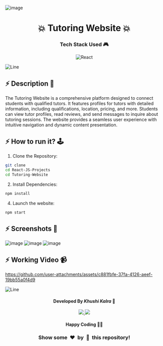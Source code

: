 ![image](https://github.com/user-attachments/assets/da0a3ef6-0610-4002-a285-3c92eca31886)<h1 align='center'><b>💥 Tutoring Website 💥</b></h1>

<!-- -------------------------------------------------------------------------------------------------------------- -->

<h3 align='center'>Tech Stack Used 🎮</h3>
<!-- enlist all the technologies used to create this project from them (Remove comment using 'ctrl+z' or 'command+z') -->

<div align='center'>

  <!-- ![HTML5](https://img.shields.io/badge/html5-%23E34F26.svg?style=for-the-badge&logo=html5&logoColor=white) -->
  <!-- ![CSS3](https://img.shields.io/badge/css3-%231572B6.svg?style=for-the-badge&logo=css3&logoColor=white) -->
  <!-- ![Bootstrap](https://img.shields.io/badge/bootstrap-%238511FA.svg?style=for-the-badge&logo=bootstrap&logoColor=white) -->
  <!-- ![JavaScript](https://img.shields.io/badge/javascript-%23323330.svg?style=for-the-badge&logo=javascript&logoColor=%23F7DF1E) -->
  <!-- ![jQuery](https://img.shields.io/badge/jquery-%230769AD.svg?style=for-the-badge&logo=jquery&logoColor=white) -->
  ![React](https://img.shields.io/badge/react-%2320232a.svg?style=for-the-badge&logo=react&logoColor=%2361DAFB) 
  <!-- ![Redux](https://img.shields.io/badge/redux-%23593d88.svg?style=for-the-badge&logo=redux&logoColor=white) -->
  <!-- ![TailwindCSS](https://img.shields.io/badge/tailwindcss-%2338B2AC.svg?style=for-the-badge&logo=tailwind-css&logoColor=white) -->
  <!-- ![Web3.js](https://img.shields.io/badge/web3.js-F16822?style=for-the-badge&logo=web3.js&logoColor=white) -->
  <!-- ![Express.js](https://img.shields.io/badge/express.js-%23404d59.svg?style=for-the-badge&logo=express&logoColor=%2361DAFB) -->
  <!-- ![Angular.js](https://img.shields.io/badge/angular.js-%23E23237.svg?style=for-the-badge&logo=angularjs&logoColor=white) -->
  <!-- ![Next JS](https://img.shields.io/badge/Next-black?style=for-the-badge&logo=next.js&logoColor=white) -->
  <!-- ![NodeJS](https://img.shields.io/badge/node.js-6DA55F?style=for-the-badge&logo=node.js&logoColor=white) -->
  <!-- ![Vue.js](https://img.shields.io/badge/vuejs-%2335495e.svg?style=for-the-badge&logo=vuedotjs&logoColor=%234FC08D) -->
  <!-- ![MongoDB](https://img.shields.io/badge/MongoDB-%234ea94b.svg?style=for-the-badge&logo=mongodb&logoColor=white) -->
</div>


![Line](https://github.com/Avdhesh-Varshney/WebMasterLog/assets/114330097/4b78510f-a941-45f8-a9d5-80ed0705e847)

<!-- -------------------------------------------------------------------------------------------------------------- -->

## :zap: Description 📃

<div>
 <p>The Tutoring Website is a comprehensive platform designed to connect students with qualified tutors. It features profiles for tutors with detailed information, including qualifications, location, pricing, and more. Students can view tutor profiles, read reviews, and send messages to inquire about tutoring sessions. The website provides a seamless user experience with intuitive navigation and dynamic content presentation.</p>
</div>


<!-- -------------------------------------------------------------------------------------------------------------- -->

## :zap: How to run it? 🕹️

<!-- Add steps how to run this project -->
1. Clone the Repository:

```bash
git clone 
cd React-JS-Projects
cd Tutoring-Website
```

2. Install Dependencies:
```bash
npm install
```

4. Launch the website:
```bash
npm start
```


<!-- -------------------------------------------------------------------------------------------------------------- -->

## :zap: Screenshots 📸
<!-- add the screenshot of the project (Mandatory) -->
![image](https://github.com/user-attachments/assets/65d0e69b-ec7e-4e71-8a69-9a3dd437e990)
![image](https://github.com/user-attachments/assets/5ea52456-d019-4520-9391-115aa339f86f)
![image](https://github.com/user-attachments/assets/b2435884-ab87-49d7-a660-b0663e058b98)


## :zap: Working Video 📹
<!-- directly add the link of video (If, possible) -->
https://github.com/user-attachments/assets/c881fbfe-37fa-4126-aeef-19bb55a0f4d9



![Line](https://github.com/Avdhesh-Varshney/WebMasterLog/assets/114330097/4b78510f-a941-45f8-a9d5-80ed0705e847)

<!-- -------------------------------------------------------------------------------------------------------------- -->

<h4 align='center'>Developed By <b><i>Khushi Kalra</i></b> 👦</h4>
<p align='center'>
  <a href='https://www.linkedin.com/in/kalrakhushi'>
    <img src='https://img.shields.io/badge/linkedin-%230077B5.svg?style=for-the-badge&logo=linkedin&logoColor=white' />
  </a>
  <a href='https://github.com/abckhush'>
    <img src='https://img.shields.io/badge/github-%23121011.svg?style=for-the-badge&logo=github&logoColor=white' />
  </a>
</p>

<h4 align='center'>Happy Coding 🧑‍💻</h4>

<h3 align="center">Show some &nbsp;❤️&nbsp; by &nbsp;🌟&nbsp; this repository!</h3>

